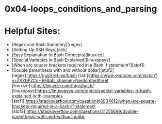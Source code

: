 # 0x04-loops_conditions_and_parsing
# Helpful Sites:
- [Regex and Bash Summary][regex]
- [Setting Up SSH Keys][ssh]
- [Easy Explanation to Bash Concepts][linuxize]
- [Special Variables in Bash Explained][linuxopsys]
- [When are square brackets required in a Bash if statement?][stof1]
- [Double parenthesis with and without dollar][stof2]
[regex]:<https://quickref.me/bash>
[ssh]:<https://www.youtube.com/watch?v=ZKZbPZCnHRE&ab_channel=NerdontheStreet>
[linuxize]:<https://linuxize.com/tags/bash/>
[linuxopsys]:<https://linuxopsys.com/topics/special-variables-in-bash-explained-with-examples>
[stof1]:<https://stackoverflow.com/questions/8934012/when-are-square-brackets-required-in-a-bash-if-statement>
[stof2]:<https://stackoverflow.com/questions/31255699/double-parenthesis-with-and-without-dollar>
